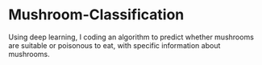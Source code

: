 # Mushroom-Classification

Using deep learning, I coding an algorithm to predict whether mushrooms are suitable or poisonous to eat, with specific information about mushrooms.

